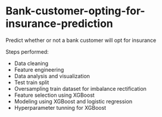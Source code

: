 # Bank-customer-opting-for-insurance-prediction
Predict whether or not a bank customer will opt for insurance

Steps performed:
- Data cleaning
- Feature engineering
- Data analysis and visualization
- Test train split
- Oversampling train dataset for imbalance rectification
- Feature selection using XGBoost
- Modeling using XGBoost and logistic regression
- Hyperparameter tunning for XGBoost

